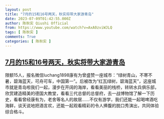 ```yaml
---
layout: post
title: "7月的15和16号两天，秋实将带大家游青岛"
date: 2023-07-09T01:42:55.000Z
author: 陈秋实 Qiushi Official
from: https://www.youtube.com/watch?v=AxA0zviWJLQ
tags: [ 陈秋实 ]
comments: True
categories: [ 陈秋实 ]
---
```

<!--1688866975000-->
[7月的15和16号两天，秋实将带大家游青岛](https://www.youtube.com/watch?v=AxA0zviWJLQ)
------

<div>
限额15人，报名微信luchang1898康有为曾盛赞一座城市：“绿树青山，不寒不暑，碧海蓝天，可舟可车，中国第一”。后被改为“红瓦绿树，碧海蓝天”，这座城市就是青岛啦我们一起，漫步在开阔的海岸，看看美丽的栈桥，转转水兵俱乐部，欣赏建造精美的德国大教堂，看看三代总督的总督府，去一战博物馆了解一下历史，看看曾经康有为，老舍等名人的故居……不仅有游学，我们还能一起喝啤酒吃海鲜，谈天说地把酒言欢，还能一起观看精彩的令人捧腹的脱口秀演出，共同体验综合格斗。
</div>
